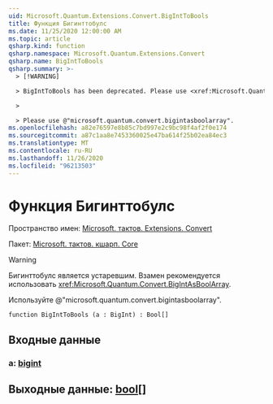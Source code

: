 ```yaml
---
uid: Microsoft.Quantum.Extensions.Convert.BigIntToBools
title: Функция Бигинттобулс
ms.date: 11/25/2020 12:00:00 AM
ms.topic: article
qsharp.kind: function
qsharp.namespace: Microsoft.Quantum.Extensions.Convert
qsharp.name: BigIntToBools
qsharp.summary: >-
  > [!WARNING]

  > BigIntToBools has been deprecated. Please use <xref:Microsoft.Quantum.Convert.BigIntAsBoolArray> instead.

  >

  > Please use @"microsoft.quantum.convert.bigintasboolarray".
ms.openlocfilehash: a82e76597e8b85c7bd997e2c9bc98f4af2f0e174
ms.sourcegitcommit: a87c1aa8e7453360025e47ba614f25b02ea84ec3
ms.translationtype: MT
ms.contentlocale: ru-RU
ms.lasthandoff: 11/26/2020
ms.locfileid: "96213503"
---
```

# <a name="biginttobools-function"></a>Функция Бигинттобулс

Пространство имен: [Microsoft. тактов. Extensions. Convert](xref:Microsoft.Quantum.Extensions.Convert)

Пакет: [Microsoft. тактов. кшарп. Core](https://nuget.org/packages/Microsoft.Quantum.QSharp.Core)


> [!WARNING]
> Бигинттобулс является устаревшим. Взамен рекомендуется использовать <xref:Microsoft.Quantum.Convert.BigIntAsBoolArray>.
>
> Используйте @"microsoft.quantum.convert.bigintasboolarray".



```qsharp
function BigIntToBools (a : BigInt) : Bool[]
```


## <a name="input"></a>Входные данные

### <a name="a--bigint"></a>a: [bigint](xref:microsoft.quantum.lang-ref.bigint)





## <a name="output--bool"></a>Выходные данные: [bool](xref:microsoft.quantum.lang-ref.bool)[]

